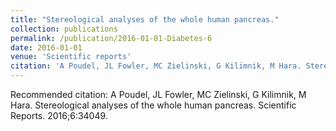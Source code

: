 ```yaml
---
title: "Stereological analyses of the whole human pancreas."
collection: publications
permalink: /publication/2016-01-01-Diabetes-6
date: 2016-01-01
venue: 'Scientific reports'
citation: 'A Poudel, JL Fowler, MC Zielinski, G Kilimnik, M Hara. Stereological analyses of the whole human pancreas. Scientific Reports. 2016;6:34049. '
---
```

Recommended citation: A Poudel, JL Fowler, MC Zielinski, G Kilimnik, M Hara. Stereological analyses of the whole human pancreas. Scientific Reports. 2016;6:34049. 